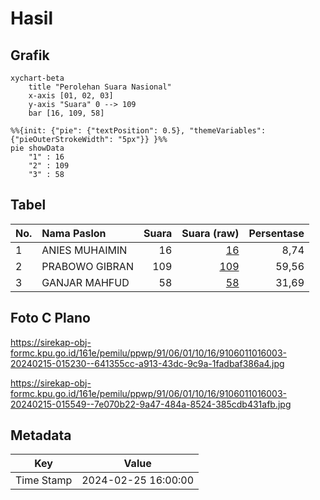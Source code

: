 # Hasil

## Grafik

```mermaid
xychart-beta
    title "Perolehan Suara Nasional"
    x-axis [01, 02, 03]
    y-axis "Suara" 0 --> 109
    bar [16, 109, 58]
```

```mermaid
%%{init: {"pie": {"textPosition": 0.5}, "themeVariables": {"pieOuterStrokeWidth": "5px"}} }%%
pie showData
    "1" : 16
    "2" : 109
    "3" : 58
```

## Tabel

| No. | Nama Paslon    | Suara | Suara (raw) | Persentase |
|:--- |:-------------- | -----:| -----------:| ----------:|
| 1   | ANIES MUHAIMIN | 16    | [16][p-1]   | 8,74       |
| 2   | PRABOWO GIBRAN | 109   | [109][p-2]  | 59,56      |
| 3   | GANJAR MAHFUD  | 58    | [58][p-3]   | 31,69      |


[p-1]: https://github.com/gigit-pemilu/pemilu-2024/blob/main/pilpres/hitung-suara/sub/91-papua/sub/06-biak-numfor/sub/01-biak-kota/sub/1016-yenures/sub/003-tps/sub/paslon-1.txt
[p-2]: https://github.com/gigit-pemilu/pemilu-2024/blob/main/pilpres/hitung-suara/sub/91-papua/sub/06-biak-numfor/sub/01-biak-kota/sub/1016-yenures/sub/003-tps/sub/paslon-2.txt
[p-3]: https://github.com/gigit-pemilu/pemilu-2024/blob/main/pilpres/hitung-suara/sub/91-papua/sub/06-biak-numfor/sub/01-biak-kota/sub/1016-yenures/sub/003-tps/sub/paslon-3.txt

## Foto C Plano

https://sirekap-obj-formc.kpu.go.id/161e/pemilu/ppwp/91/06/01/10/16/9106011016003-20240215-015230--641355cc-a913-43dc-9c9a-1fadbaf386a4.jpg

https://sirekap-obj-formc.kpu.go.id/161e/pemilu/ppwp/91/06/01/10/16/9106011016003-20240215-015549--7e070b22-9a47-484a-8524-385cdb431afb.jpg


## Metadata

| Key        | Value               |
| ---------- | ------------------- |
| Time Stamp | 2024-02-25 16:00:00 |



